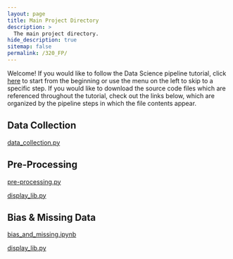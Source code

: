 ```yaml
---
layout: page
title: Main Project Directory
description: >
  The main project directory.
hide_description: true
sitemap: false
permalink: /320_FP/
---
```


Welcome! If you would like to follow the Data Science pipeline tutorial, click [here][00] to
start from the beginning or use the menu on the left to skip to a specific step. If you would like
to download the source code files which are referenced throughout the tutorial, check out the links
below, which are organized by the pipeline steps in which the file contents appear.

## Data Collection

[data_collection.py](data_collection.py)

## Pre-Processing

[pre-processing.py](pre-processing.py)

[display_lib.py](display_lib.py)

## Bias & Missing Data

[bias_and_missing.ipynb](bias_and_missing.ipynb)

[display_lib.py](display_lib.py)

[00]: pages/motivation/